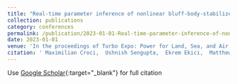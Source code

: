 ```yaml
---
title: "Real-time parameter inference of nonlinear bluff-body-stabilized flame models using Bayesian neural network ensembles"
collection: publications
category: conferences
permalink: /publication/2023-01-01-Real-time-parameter-inference-of-nonlinear-bluff-body-stabilized-flame-models-using-Bayesian-neural-network-ensembles
date: 2023-01-01
venue: 'In the proceedings of Turbo Expo: Power for Land, Sea, and Air'
citation: ' Maximilian Croci,  Ushnish Sengupta,  Ekrem Ekici,  Matthew Juniper, &quot;Real-time parameter inference of nonlinear bluff-body-stabilized flame models using Bayesian neural network ensembles.&quot; In the proceedings of Turbo Expo: Power for Land, Sea, and Air, 2023.'
---
```

Use [Google Scholar](https://scholar.google.com/scholar?q=Real+time+parameter+inference+of+nonlinear+bluff+body+stabilized+flame+models+using+Bayesian+neural+network+ensembles){:target="_blank"} for full citation